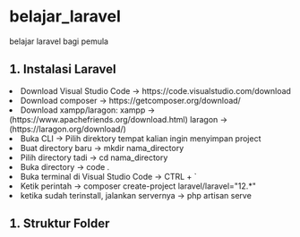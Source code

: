 # belajar_laravel
belajar laravel bagi pemula
<h2><li type="1">Instalasi Laravel</li></h2>
<li>Download Visual Studio Code -> https://code.visualstudio.com/download </li>
<li>Download composer -> https://getcomposer.org/download/</li>
<li>Download xampp/laragon: xampp -> (https://www.apachefriends.org/download.html) laragon -> (https://laragon.org/download/)</li>
<li>Buka CLI -> Pilih direktory tempat kalian ingin menyimpan project</li>
<li>Buat directory baru -> mkdir nama_directory</li>
<li>Pilih directory tadi -> cd nama_directory</li>
<li>Buka directory -> code .</li>
<li>Buka terminal di Visual Studio Code -> CTRL + ` </li>
<li>Ketik perintah -> composer create-project laravel/laravel="12.*"</li>
<li>ketika sudah terinstall, jalankan servernya -> php artisan serve </li>

<h2><li type="1">Struktur Folder</li></h2>

